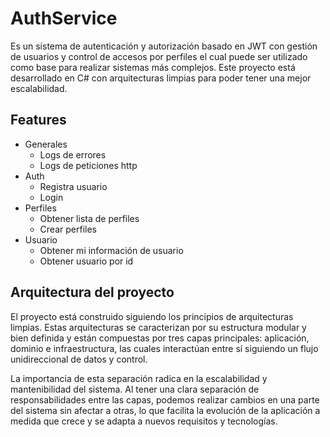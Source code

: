 # AuthService

Es un sistema de autenticación y autorización basado en JWT con gestión de usuarios y control de accesos por perfiles el cual puede ser utilizado como base para realizar sistemas más complejos. Este proyecto está desarrollado en C# con arquitecturas limpias para poder tener una mejor escalabilidad.


## Features
- Generales
    - Logs de errores
    - Logs de peticiones http
- Auth
    - Registra usuario
    - Login
- Perfiles 
    - Obtener lista de perfiles
    - Crear perfiles
- Usuario
    - Obtener mi información de usuario
    - Obtener usuario por id


## Arquitectura del proyecto
El proyecto está construido siguiendo los principios de arquitecturas limpias. Estas arquitecturas se caracterizan por su estructura modular y bien definida y están compuestas por tres capas principales: aplicación, dominio e infraestructura, las cuales interactúan entre sí siguiendo un flujo unidireccional de datos y control. 

La importancia de esta separación radica en la escalabilidad y mantenibilidad del sistema. Al tener una clara separación de responsabilidades entre las capas, podemos realizar cambios en una parte del sistema sin afectar a otras, lo que facilita la evolución de la aplicación a medida que crece y se adapta a nuevos requisitos y tecnologías.

